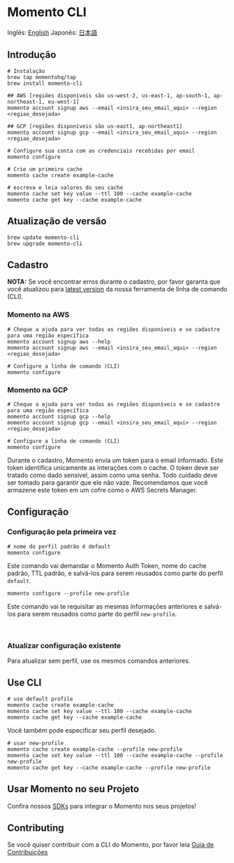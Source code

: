 # Momento CLI

Inglês: [English](README.md)
Japonês: [日本語](README.ja.md)

## Introdução
```
# Instalação
brew tap momentohq/tap
brew install momento-cli

## AWS [regiões disponíveis são us-west-2, us-east-1, ap-south-1, ap-northeast-1, eu-west-1]
momento account signup aws --email <insira_seu_email_aqui> --region <regiao_desejada>

## GCP [regiões disponíveis são us-east1, ap-northeast1]
momento account signup gcp --email <insira_seu_email_aqui> --region <regiao_desejada>

# Configure sua conta com as credenciais recebidas por email
momento configure

# Crie um primeiro cache
momento cache create example-cache

# escreva e leia valores do seu cache
momento cache set key value --ttl 100 --cache example-cache
momento cache get key --cache example-cache

```

## Atualização de versão
```
brew update momento-cli
brew upgrade momento-cli
```

## Cadastro


**NOTA:** Se você encontrar erros durante o cadastro, por favor garanta que você atualizou para [latest version](https://github.com/momentohq/momento-cli/releases/latest) da nossa ferramenta de linha de comando (CLI).

### Momento na AWS

```
# Cheque a ajuda para ver todas as regiões disponíveis e se cadastre para uma região específica
momento account signup aws --help
momento account signup aws --email <insira_seu_email_aqui> --region <regiao_desejada>

# Configure a linha de comando (CLI)
momento configure

```

### Momento na GCP

```
# Cheque a ajuda para ver todas as regiões disponíveis e se cadastre para uma região específica
momento account signup gcp --help
momento account signup gcp --email <insira_seu_email_aqui> --region <regiao_desejada>

# Configure a linha de comando (CLI)
momento configure

```

Durante o cadastro, Momento envia um token para o email informado. Este token identifica unicamente as interações com o cache. O token deve ser tratado como dado sensível, assim como uma senha. Todo cuidado deve ser tomado para garantir que ele não vaze. Recomendamos que você armazene este token em um cofre como o AWS Secrets Manager.

## Configuração

### Configuração pela primeira vez

```
# nome do perfil padrão é default
momento configure
```

Este comando vai demandar o Momento Auth Token, nome do cache padrão, TTL padrão, e salvá-los para serem reusados como parte do perfil `default`.

```
momento configure --profile new-profile
```

Este comando vai te requisitar as mesmas informações anteriores e salvá-los para serem reusados como parte do perfil `new-profile`.

<br>

### Atualizar configuração existente

Para atualizar sem perfil, use os mesmos comandos anteriores.

## Use CLI

```
# use default profile
momento cache create example-cache
momento cache set key value --ttl 100 --cache example-cache
momento cache get key --cache example-cache
```

Você também pode especificar seu perfil desejado.

```
# usar new-profile
momento cache create example-cache --profile new-profile
momento cache set key value --ttl 100 --cache example-cache --profile new-profile
momento cache get key --cache example-cache --profile new-profile
```

## Usar Momento no seu Projeto

Confira nossos [SDKs](https://github.com/momentohq/client-sdk-examples) para integrar o Momento nos seus projetos!

## Contributing

Se você quiser contribuir com a CLI do Momento, por favor leia [Guia de Contribuições](./CONTRIBUTING.pt.md)
